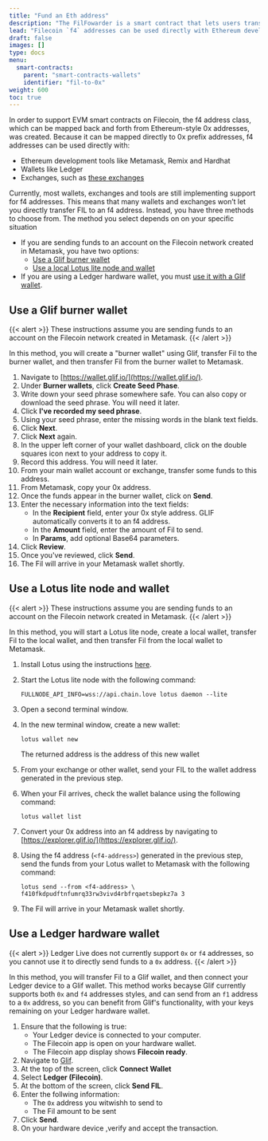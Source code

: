 ```yaml
---
title: "Fund an Eth address"
description: "The FilFowarder is a smart contract that lets users transfer FIL from an Ethereum-based f4 address to a Filecoin address of a different type."
lead: "Filecoin `f4` addresses can be used directly with Ethereum development tools like Metamask, Remix, Hardhat, wallets like Ledger, and supported exchanges. While support for direct transfer to an f4 address is being rolled out more widely, you will need to temporarily transfer your FIL to a wallet that supports `f4` addresses, and then transfer the Fil from that wallet to a `0x`-style address. There are currently multiple options for doing this, which vary based on your situation, and are described on this page."
draft: false
images: []
type: docs
menu:
  smart-contracts:
    parent: "smart-contracts-wallets"
    identifier: "fil-to-0x"
weight: 600
toc: true
---
```


In order to support EVM smart contracts on Filecoin, the f4 address class, which can be mapped back and forth from Ethereum-style 0x addresses, was created. Because it can be mapped directly to 0x prefix addresses, f4 addresses can be used directly with:

- Ethereum development tools like Metamask, Remix and Hardhat
- Wallets like Ledger
- Exchanges, such as [these exchanges](#use-a-supported-exchange)

Currently, most wallets, exchanges and tools are still implementing support for f4 addresses. This means that many wallets and exchanges won’t let you directly transfer FIL to an f4 address. Instead, you have three methods to choose from. The method you select depends on on your specific situation

- If you are sending funds to an account on the Filecoin network created in Metamask, you have two options: 
  - [Use a Glif burner wallet](#use-a-glif-burner-wallet) 
  - [Use a local Lotus lite node and wallet](#use-a-lotus-lite-node-and-wallet)
- If you are using a Ledger hardware wallet, you must [use it with a Glif wallet](#use-a-ledger-hardware-wallet).

## Use a Glif burner wallet

{{< alert >}}
These instructions assume you are sending funds to an account on the Filecoin network created in Metamask.
{{< /alert >}}

In this method, you will create a "burner wallet" using Glif, transfer Fil to the burner wallet, and then transfer Fil from the burner wallet to Metamask.

1. Navigate to [https://wallet.glif.io/](https://wallet.glif.io/).
1. Under **Burner wallets**, click **Create Seed Phase**.
1. Write down your seed phrase somewhere safe. You can also copy or download the seed phrase. You will need it later.
1. Click **I've recorded my seed phrase**.
1. Using your seed phrase, enter the missing words in the blank text fields.
1. Click **Next**.
1. Click **Next** again.
1. In the upper left corner of your wallet dashboard, click on the double squares icon next to your address to copy it.
1. Record this address. You will need it later.
1. From your main wallet account or exchange, transfer some funds to this address.
1. From Metamask, copy your 0x address.
1. Once the funds appear in the burner wallet, click on **Send**.
1. Enter the necessary information into the text fields:
   - In the **Recipient** field, enter your 0x style address. GLIF automatically converts it to an f4 address.
   - In the **Amount** field, enter the amount of Fil to send.
   - In **Params**, add optional Base64 parameters. 
1. Click **Review**.
1. Once you've reviewed, click **Send**.
1. The Fil will arrive in your Metamask wallet shortly.

## Use a Lotus lite node and wallet

{{< alert >}}
These instructions assume you are sending funds to an account on the Filecoin network created in Metamask.
{{< /alert >}}

In this method, you will start a Lotus lite node, create a local wallet, transfer Fil to the local wallet, and then transfer Fil from the local wallet to Metamask.

1. Install Lotus using the instructions [here](https://lotus.filecoin.io/tutorials/lotus/store-and-retrieve/set-up/).
1. Start the Lotus lite node with the following command: 

   ```shell
   FULLNODE_API_INFO=wss://api.chain.love lotus daemon --lite
   ```

1. Open a second terminal window.
1. In the new terminal window, create a new wallet: 

   ```shell
   lotus wallet new
   ```

   The returned address is the address of this new wallet
1. From your exchange or other wallet, send your FIL to the wallet address generated in the previous step.
1. When your Fil arrives, check the wallet balance using the following command: 

   ```shell
   lotus wallet list
   ```

1. Convert your 0x address into an f4 address by navigating to [https://explorer.glif.io/](https://explorer.glif.io/).
1. Using the f4 address (`<f4-address>`) generated in the previous step, send the funds from your Lotus wallet to Metamask with the following command: 

    ```shell
    lotus send --from <f4-address> \ f410fkdpudftnfumrq33rw3vivd4rbfrqaetsbepkz7a 3
    ```

1. The Fil will arrive in your Metamask wallet shortly.

## Use a Ledger hardware wallet

{{< alert  >}}
Ledger Live does not currently support `0x` or `f4` addresses, so you cannot use it to directly send funds to a `0x` address.
{{< /alert >}}

In this method, you will transfer Fil to a Glif wallet, and then connect your Ledger device to a Glif wallet. This method works becayse Glif currently supports both `0x` and `f4` addresses styles, and can send from an `f1` address to a `0x` address, so you can benefit from Glif's functionality, with your keys remaining on your Ledger hardware wallet.

1. Ensure that the following is true:
   - Your Ledger device is connected to your computer.
   - The Filecoin app is open on your hardware wallet.
   - The Filecoin app display shows **Filecoin ready**.
1. Navigate to [Glif](https://glif.io).
1. At the top of the screen, click **Connect Wallet** 
1. Select **Ledger (Filecoin)**.
1. At the bottom of the screen, click **Send FIL**.
1. Enter the follwing information:
   - The `0x` address you witwishh to send to 
   - The Fil amount to be sent
1. Click **Send**.
1. On your hardware device ,verify and accept the transaction. 
